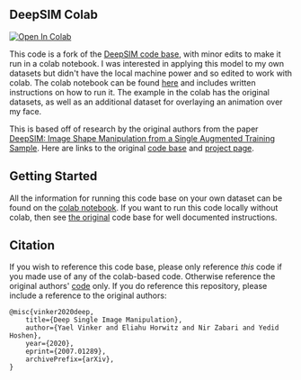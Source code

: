 ## DeepSIM Colab ##

[![Open In Colab](https://colab.research.google.com/assets/colab-badge.svg)](https://colab.research.google.com/github/levifussell/DeepSIM/blob/master/notebooks/DeepSIM_Run.ipynb)

This code is a fork of the [DeepSIM code base](https://github.com/eliahuhorwitz/DeepSIM), with minor edits to make it run in a colab notebook. I was interested in applying this model to my own datasets but didn't have the local machine power and so edited to work with colab. The colab notebook can be found [here](https://colab.research.google.com/github/levifussell/DeepSIM/blob/master/notebooks/DeepSIM_Run.ipynb) and includes written instructions on how to run it. The example in the colab has the original datasets, as well as an additional dataset for overlaying an animation over my face.

This is based off of research by the original authors from the paper [DeepSIM: Image Shape Manipulation from a Single Augmented Training Sample](https://arxiv.org/abs/2109.06151). Here are links to the original [code base](https://github.com/eliahuhorwitz/DeepSIM) and [project page](http://www.vision.huji.ac.il/deepsim/).

## Getting Started

All the information for running this code base on your own dataset can be found on the [colab notebook](https://colab.research.google.com/github/levifussell/DeepSIM/blob/master/notebooks/DeepSIM_Run.ipynb). If you want to run this code locally without colab, then see [the original](https://github.com/eliahuhorwitz/DeepSIM) code base for well documented instructions.

## Citation

If you wish to reference this code base, please only reference _this_ code if you made use of any of the colab-based code. Otherwise reference the original authors' [code](https://github.com/eliahuhorwitz/DeepSIM) only. If you do reference this repository, please include a reference to the original authors: 

```
@misc{vinker2020deep,
    title={Deep Single Image Manipulation},
    author={Yael Vinker and Eliahu Horwitz and Nir Zabari and Yedid Hoshen},
    year={2020}, 
    eprint={2007.01289},
    archivePrefix={arXiv},
}
```
